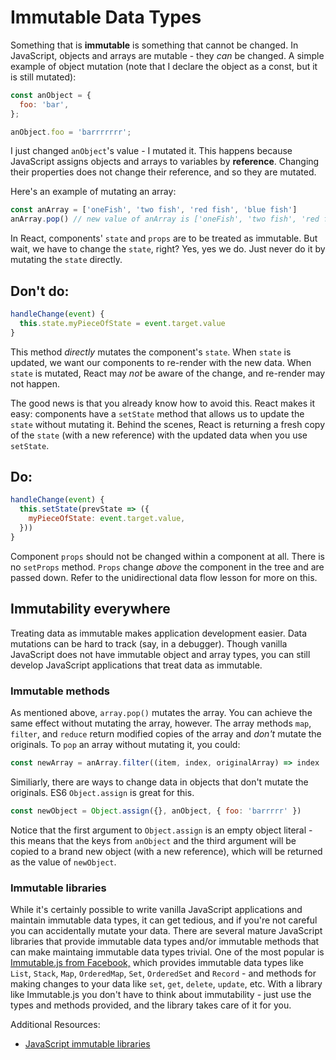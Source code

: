 # Immutable Data Types

Something that is **immutable** is something that cannot be changed. In JavaScript, objects and arrays are mutable - they _can_ be changed. A simple example of object mutation (note that I declare the object as a const, but it is still mutated):

```javascript
const anObject = {
  foo: 'bar',
};

anObject.foo = 'barrrrrrr';
```

I just changed `anObject`'s value - I mutated it. This happens because JavaScript assigns objects and arrays to variables by **reference**. Changing their properties does not change their reference, and so they are mutated.

Here's an example of mutating an array:

```javascript
const anArray = ['oneFish', 'two fish', 'red fish', 'blue fish']
anArray.pop() // new value of anArray is ['oneFish', 'two fish', 'red fish']
```

In React, components' `state` and `props` are to be treated as immutable. But wait, we have to change the `state`, right? Yes, yes we do. Just never do it by mutating the `state` directly.

## Don't do:

```javascript
handleChange(event) {
  this.state.myPieceOfState = event.target.value
}
```

This method _directly_ mutates the component's `state`. When `state` is updated, we want our components to re-render with the new data. When `state` is mutated, React may _not_ be aware of the change, and re-render may not happen.

The good news is that you already know how to avoid this. React makes it easy: components have a `setState` method that allows us to update the `state` without mutating it. Behind the scenes, React is returning a fresh copy of the `state` (with a new reference) with the updated data when you use `setState`.

## Do:

```javascript
handleChange(event) {
  this.setState(prevState => ({
    myPieceOfState: event.target.value,
  }))
}
```

Component `props` should not be changed within a component at all. There is no `setProps` method. `Props` change _above_ the component in the tree and are passed down. Refer to the unidirectional data flow lesson for more on this.

## Immutability everywhere

Treating data as immutable makes application development easier. Data mutations can be hard to track (say, in a debugger). Though vanilla JavaScript does not have immutable object and array types, you can still develop JavaScript applications that treat data as immutable.

### Immutable methods

As mentioned above, `array.pop()` mutates the array. You can achieve the same effect without mutating the array, however.
The array methods `map`, `filter`, and `reduce` return modified copies of the array and _don't_ mutate the originals. To `pop` an array without mutating it, you could:

```javascript
const newArray = anArray.filter((item, index, originalArray) => index !== originalArray.length -1)
```

Similiarly, there are ways to change data in objects that don't mutate the originals. ES6 `Object.assign` is great for this.

```javascript
const newObject = Object.assign({}, anObject, { foo: 'barrrrr' })
```

Notice that the first argument to `Object.assign` is an empty object literal - this means that the keys from `anObject` and the third argument will be copied to a brand new object (with a new reference), which will be returned as the value of `newObject`.

### Immutable libraries

While it's certainly possible to write vanilla JavaScript applications and maintain immutable data types, it can get tedious, and if you're not careful you can accidentally mutate your data. There are several mature JavaScript libraries that provide immutable data types and/or immutable methods that can make maintaing immutable data types trivial. One of the most popular is [Immutable.js from Facebook,](https://facebook.github.io/immutable-js/) which provides immutable data types like `List`, `Stack`, `Map`, `OrderedMap`, `Set`, `OrderedSet` and `Record` - and methods for making changes to your data like `set`, `get`, `delete`, `update`, etc. With a library like Immutable.js you don't have to think about immutability - just use the types and methods provided, and the library takes care of it for you.


Additional Resources:

  - [JavaScript immutable libraries](https://gist.github.com/jlongster/bce43d9be633da55053f)
